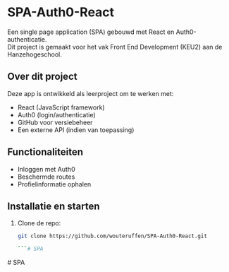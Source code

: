 # SPA-Auth0-React

Een single page application (SPA) gebouwd met React en Auth0-authenticatie.  
Dit project is gemaakt voor het vak Front End Development (KEU2) aan de Hanzehogeschool.

## Over dit project

Deze app is ontwikkeld als leerproject om te werken met:
- React (JavaScript framework)
- Auth0 (login/authenticatie)
- GitHub voor versiebeheer
- Een externe API (indien van toepassing)

## Functionaliteiten

- Inloggen met Auth0
- Beschermde routes
- Profielinformatie ophalen


## Installatie en starten

1. Clone de repo:
   ```bash
   git clone https://github.com/wouteruffen/SPA-Auth0-React.git

   ```#   S P A  
 #   S P A  
 